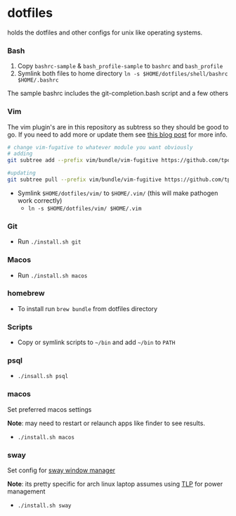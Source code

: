 dotfiles
========

holds the dotfiles and other configs for unix like operating systems.

### Bash
1. Copy `bashrc-sample` & `bash_profile-sample` to `bashrc` and `bash_profile`
2. Symlink both files to home directory `ln -s $HOME/dotfiles/shell/bashrc $HOME/.bashrc`

The sample bashrc includes the git-completion.bash script and a few others

### Vim

The vim plugin's are in this repository as subtress so they should be good to go. If you need to add more or update them see [this blog post](http://endot.org/2011/05/18/git-submodules-vs-subtrees-for-vim-plugins/) for more info.

```bash
# change vim-fugative to whatever module you want obviously
# adding
git subtree add --prefix vim/bundle/vim-fugitive https://github.com/tpope/vim-fugitive.git master --squash

#updating
git subtree pull --prefix vim/bundle/vim-fugitive https://github.com/tpope/vim-fugitive.git master --squash
```
- Symlink `$HOME/dotfiles/vim/` to `$HOME/.vim/` (this will make pathogen work correctly)
    - `ln -s $HOME/dotfiles/vim/ $HOME/.vim`

### Git
- Run `./install.sh git`

### Macos
- Run `./install.sh macos`

### homebrew
- To install run `brew bundle` from dotfiles directory

### Scripts
- Copy or symlink scripts to `~/bin` and add `~/bin` to `PATH`

### psql
- `./insall.sh psql`

### macos
Set preferred macos settings

**Note**: may need to restart or relaunch apps like finder to see results.

- `./install.sh macos`

### sway
Set config for [sway window manager](https://wiki.archlinux.org/title/Sway)

**Note**: its pretty specific for arch linux laptop assumes using [TLP](https://wiki.archlinux.org/title/Sway) for power management

- `./install.sh sway`


